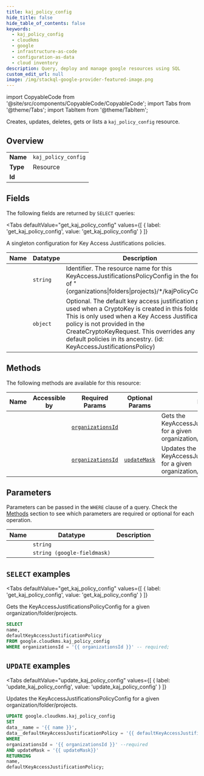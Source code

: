 ```yaml
--- 
title: kaj_policy_config
hide_title: false
hide_table_of_contents: false
keywords:
  - kaj_policy_config
  - cloudkms
  - google
  - infrastructure-as-code
  - configuration-as-data
  - cloud inventory
description: Query, deploy and manage google resources using SQL
custom_edit_url: null
image: /img/stackql-google-provider-featured-image.png
---
```


import CopyableCode from '@site/src/components/CopyableCode/CopyableCode';
import Tabs from '@theme/Tabs';
import TabItem from '@theme/TabItem';

Creates, updates, deletes, gets or lists a <code>kaj_policy_config</code> resource.

## Overview
<table><tbody>
<tr><td><b>Name</b></td><td><code>kaj_policy_config</code></td></tr>
<tr><td><b>Type</b></td><td>Resource</td></tr>
<tr><td><b>Id</b></td><td><CopyableCode code="google.cloudkms.kaj_policy_config" /></td></tr>
</tbody></table>

## Fields

The following fields are returned by `SELECT` queries:

<Tabs
    defaultValue="get_kaj_policy_config"
    values={[
        { label: 'get_kaj_policy_config', value: 'get_kaj_policy_config' }
    ]}
>
<TabItem value="get_kaj_policy_config">

A singleton configuration for Key Access Justifications policies.

<table>
<thead>
    <tr>
    <th>Name</th>
    <th>Datatype</th>
    <th>Description</th>
    </tr>
</thead>
<tbody>
<tr>
    <td><CopyableCode code="name" /></td>
    <td><code>string</code></td>
    <td>Identifier. The resource name for this KeyAccessJustificationsPolicyConfig in the format of "&#123;organizations|folders|projects&#125;/*/kajPolicyConfig".</td>
</tr>
<tr>
    <td><CopyableCode code="defaultKeyAccessJustificationPolicy" /></td>
    <td><code>object</code></td>
    <td>Optional. The default key access justification policy used when a CryptoKey is created in this folder. This is only used when a Key Access Justifications policy is not provided in the CreateCryptoKeyRequest. This overrides any default policies in its ancestry. (id: KeyAccessJustificationsPolicy)</td>
</tr>
</tbody>
</table>
</TabItem>
</Tabs>

## Methods

The following methods are available for this resource:

<table>
<thead>
    <tr>
    <th>Name</th>
    <th>Accessible by</th>
    <th>Required Params</th>
    <th>Optional Params</th>
    <th>Description</th>
    </tr>
</thead>
<tbody>
<tr>
    <td><a href="#get_kaj_policy_config"><CopyableCode code="get_kaj_policy_config" /></a></td>
    <td><CopyableCode code="select" /></td>
    <td><a href="#parameter-organizationsId"><code>organizationsId</code></a></td>
    <td></td>
    <td>Gets the KeyAccessJustificationsPolicyConfig for a given organization/folder/projects.</td>
</tr>
<tr>
    <td><a href="#update_kaj_policy_config"><CopyableCode code="update_kaj_policy_config" /></a></td>
    <td><CopyableCode code="update" /></td>
    <td><a href="#parameter-organizationsId"><code>organizationsId</code></a></td>
    <td><a href="#parameter-updateMask"><code>updateMask</code></a></td>
    <td>Updates the KeyAccessJustificationsPolicyConfig for a given organization/folder/projects.</td>
</tr>
</tbody>
</table>

## Parameters

Parameters can be passed in the `WHERE` clause of a query. Check the [Methods](#methods) section to see which parameters are required or optional for each operation.

<table>
<thead>
    <tr>
    <th>Name</th>
    <th>Datatype</th>
    <th>Description</th>
    </tr>
</thead>
<tbody>
<tr id="parameter-organizationsId">
    <td><CopyableCode code="organizationsId" /></td>
    <td><code>string</code></td>
    <td></td>
</tr>
<tr id="parameter-updateMask">
    <td><CopyableCode code="updateMask" /></td>
    <td><code>string (google-fieldmask)</code></td>
    <td></td>
</tr>
</tbody>
</table>

## `SELECT` examples

<Tabs
    defaultValue="get_kaj_policy_config"
    values={[
        { label: 'get_kaj_policy_config', value: 'get_kaj_policy_config' }
    ]}
>
<TabItem value="get_kaj_policy_config">

Gets the KeyAccessJustificationsPolicyConfig for a given organization/folder/projects.

```sql
SELECT
name,
defaultKeyAccessJustificationPolicy
FROM google.cloudkms.kaj_policy_config
WHERE organizationsId = '{{ organizationsId }}' -- required;
```
</TabItem>
</Tabs>


## `UPDATE` examples

<Tabs
    defaultValue="update_kaj_policy_config"
    values={[
        { label: 'update_kaj_policy_config', value: 'update_kaj_policy_config' }
    ]}
>
<TabItem value="update_kaj_policy_config">

Updates the KeyAccessJustificationsPolicyConfig for a given organization/folder/projects.

```sql
UPDATE google.cloudkms.kaj_policy_config
SET 
data__name = '{{ name }}',
data__defaultKeyAccessJustificationPolicy = '{{ defaultKeyAccessJustificationPolicy }}'
WHERE 
organizationsId = '{{ organizationsId }}' --required
AND updateMask = '{{ updateMask}}'
RETURNING
name,
defaultKeyAccessJustificationPolicy;
```
</TabItem>
</Tabs>
